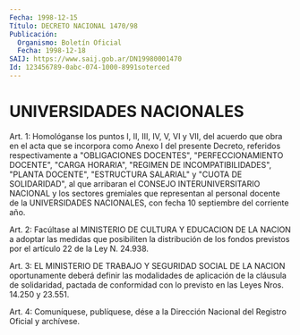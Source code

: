 ```yaml
---
Fecha: 1998-12-15
Título: DECRETO NACIONAL 1470/98
Publicación:
  Organismo: Boletín Oficial
  Fecha: 1998-12-18
SAIJ: https://www.saij.gob.ar/DN19980001470
Id: 123456789-0abc-074-1000-8991soterced
---
```

# UNIVERSIDADES NACIONALES

<a id="1"></a>
Art. 1: Homológanse los puntos I, II, III, IV,  V,  VI  y VII, del  acuerdo que obra en el acta que se incorpora como Anexo I  del presente    Decreto,   referidos  respectivamente  a  "OBLIGACIONES DOCENTES", "PERFECCIONAMIENTO  DOCENTE",  "CARGA HORARIA", "REGIMEN DE INCOMPATIBILIDADES", "PLANTA DOCENTE", "ESTRUCTURA  SALARIAL"  y "CUOTA DE SOLIDARIDAD", al que arribaran el CONSEJO INTERUNIVERSITARIO NACIONAL y los sectores gremiales que representan al personal docente de la UNIVERSIDADES NACIONALES, con fecha 10 septiembre del corriente año.

<a id="2"></a>
Art.  2:  Facúltase  al  MINISTERIO  DE CULTURA Y EDUCACION DE LA NACION a adoptar las medidas que posibiliten la distribución de los fondos  previstos  por  el artículo  22  de  la  Ley  N. 24.938.

<a id="3"></a>
Art. 3: EL MINISTERIO DE TRABAJO Y SEGURIDAD  SOCIAL  DE LA NACION oportunamente  deberá definir las modalidades de aplicación  de  la cláusula de solidaridad,  pactada de conformidad con lo previsto en las Leyes Nros. 14.250 y 23.551.

<a id="4"></a>
Art. 4: Comuníquese, publíquese,  dése a la Dirección Nacional del Registro  Oficial y archívese.